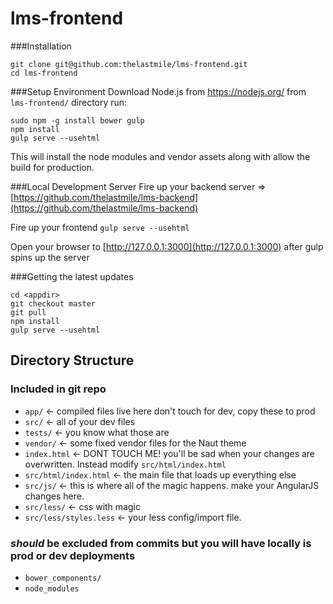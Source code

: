 # lms-frontend


###Installation
```
git clone git@github.com:thelastmile/lms-frontend.git
cd lms-frontend
```

###Setup Environment
Download Node.js from https://nodejs.org/
from ```lms-frontend/``` directory run:
```
sudo npm -g install bower gulp
npm install
gulp serve --usehtml
```
This will install the node modules and vendor assets along with allow the build for production.

###Local Development Server
Fire up your backend server => [https://github.com/thelastmile/lms-backend](https://github.com/thelastmile/lms-backend)

Fire up your frontend
```gulp serve --usehtml```

Open your browser to [http://127.0.0.1:3000](http://127.0.0.1:3000) after gulp spins up the server

###Getting the latest updates
```
cd <appdir>
git checkout master
git pull
npm install
gulp serve --usehtml
```

## Directory Structure

### Included in git repo
* `app/` <- compiled files live here don't touch for dev, copy these to prod
* `src/` <- all of your dev files
* `tests/` <- you know what those are
* `vendor/` <- some fixed vendor files for the Naut theme
* `index.html` <- DONT TOUCH ME!  you'll be sad when your changes are overwritten.  Instead modify `src/html/index.html`
* `src/html/index.html` <- the main file that loads up everything else
* `src/js/` <- this is where all of the magic happens.  make your AngularJS changes here.
* `src/less/` <- css with magic
* `src/less/styles.less` <- your less config/import file.

### *should* be excluded from commits but you will have locally is prod or dev deployments
* `bower_components/`
* `node_modules`
